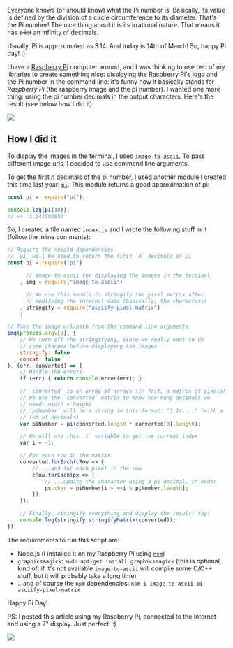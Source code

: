 Everyone knows (or should know) what the Pi number is. Basically, its value is defined by the division of a circle circumference to its diameter. That's the Pi number! The nice thing about it is its irrational nature. That means it has <strike>a lot</strike> an infinity of decimals.

Usually, Pi is approximated as 3.14. And today is 14th of March! So, happy Pi day! :)

I have a [Raspberry Pi](https://www.raspberrypi.org/) computer around, and I was thinking to use two of my libraries to create something nice: displaying the Raspberry Pi's logo and the Pi number in the command line: it's funny how it basically stands for *Raspberry Pi* (the raspberry image and the pi number). I wanted one more thing: using the pi number decimals in the output characters. Here's the result (see below how I did it):

![](http://i.imgur.com/R5XZise.png)

## How I did it

To display the images in the terminal, I used [`image-to-ascii`](https://github.com/IonicaBizau/image-to-ascii). To pass different image urls, I decided to use command line arguments.

To get the first *n* decimals of the pi number, I used another module I created this time last year: [`pi`](https://github.com/IonicaBizau/pi-number). This module returns a good approximation of pi:

```js
const pi = require("pi");

console.log(pi(10));
// => '3.141592653'
```

So, I created a file named `index.js` and I wrote the following stuff in it (follow the inline comments):

```js
// Require the needed dependencies
// `pi` will be used to return the first `n` decimals of pi
const pi = require("pi")

      // image-to-ascii for displaying the images in the terminal
    , img = require("image-to-ascii")

      // We use this module to stringify the pixel matrix after
      // modifying the internal data (basically, the characters)
    , stringify = require("asciify-pixel-matrix")
    ;

// Take the image url/path from the command line arguments
img(process.argv[2], {
    // We turn off the stringifying, since we really want to do
    // some changes before displaying the images
    stringify: false
  , concat: false
}, (err, converted) => {
    // Handle the errors
    if (err) { return console.error(err); }

    // `converted` is an array of arrays (in fact, a matrix of pixels)
    // We use the `converted` matrix to know how many decimals we
    // need: width x height
    // `piNumber` will be a string in this format: "3.14...." (with a
    // lot of decimals)
    var piNumber = pi(converted.length * converted[0].length);

    // We will use this `i` variable to get the current index
    var i = -1;

    // For each row in the matrix
    converted.forEach(cRow => {
        // ...and for each pixel in the row
        cRow.forEach(px => {
            // ...update the character using a pi decimal, in order
            px.char = piNumber[i = ++i % piNumber.length];
        });
    });

    // Finally, stringify everything and display the result! Yay!
    console.log(stringify.stringifyMatrix(converted));
});
```

The requirements to run this script are:

 - Node.js (I installed it on my Raspberry Pi using [`nvm`](https://github.com/creationix/nvm))
 - `graphicsmagick`: `sudo apt-get install graphicsmagick` (this is optional, kind of: if it's not available `image-to-ascii` will compile some C/C++ stuff, but it will probably take a long time)
 - ...and of course the `npm` dependencies: `npm i image-to-ascii pi asciify-pixel-matrix`

Happy Pi Day! 

PS: I posted this article using my Raspberry Pi, connected to the Internet and using a 7" display. Just perfect. :)

![](https://www.filepicker.io/api/file/UwYMyaffQcOiwUlwHoVa)